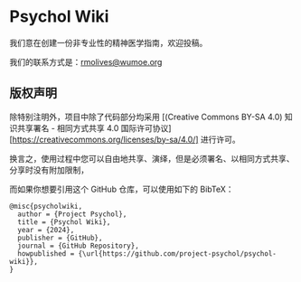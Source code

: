 # Psychol Wiki

我们意在创建一份非专业性的精神医学指南，欢迎投稿。

我们的联系方式是：<rmolives@wumoe.org>

## 版权声明

除特别注明外，项目中除了代码部分均采用 [(Creative Commons BY-SA 4.0) 知识共享署名 - 相同方式共享 4.0 国际许可协议][https://creativecommons.org/licenses/by-sa/4.0/] 进行许可。

换言之，使用过程中您可以自由地共享、演绎，但是必须署名、以相同方式共享、分享时没有附加限制，

而如果你想要引用这个 GitHub 仓库，可以使用如下的 BibTeX：

```plain
@misc{psycholwiki,
  author = {Project Psychol},
  title = {Psychol Wiki},
  year = {2024},
  publisher = {GitHub},
  journal = {GitHub Repository},
  howpublished = {\url{https://github.com/project-psychol/psychol-wiki}},
}
```
